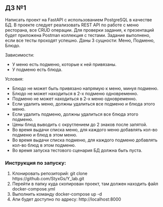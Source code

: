 <h2>ДЗ №1</h2>

<p>Написать проект на FastAPI с использованием PostgreSQL в качестве БД. В проекте следует реализовать REST API по работе с меню ресторана, все CRUD операции. Для проверки задания, к презентаций будет приложена Postman коллекция с тестами. Задание выполнено, если все тесты проходят успешно.
Даны 3 сущности: Меню, Подменю, Блюдо.</p>
<p>Зависимости:</p>
<ul>
<li>У меню есть подменю, которые к ней привязаны.</li>
<li>У подменю есть блюда.</li>
</ul>
<p>Условия:</p>
<ul>
<li>Блюдо не может быть привязано напрямую к меню, минуя подменю.</li>
<li>Блюдо не может находиться в 2-х подменю одновременно.</li>
<li>Подменю не может находиться в 2-х меню одновременно.</li>
<li>Если удалить меню, должны удалиться все подменю и блюда этого меню.</li>
<li>Если удалить подменю, должны удалиться все блюда этого подменю.</li>
<li>Цены блюд выводить с округлением до 2 знаков после запятой.</li>
<li>Во время выдачи списка меню, для каждого меню добавлять кол-во подменю и блюд в этом меню.</li>
<li>Во время выдачи списка подменю, для каждого подменю добавлять кол-во блюд в этом подменю.</li>
<li>Во время запуска тестового сценария БД должна быть пуста.</li>
</ul>

<h3>Инструкция по запуску:</h3>

<ol>
<li>Клонировать репозиторий: git clone https://github.com/StyxGs/Y_lab.git</li>
<li>Перейти в папку куда скопирован проект, там должен находить файл docker-compose.yml</li>
<li>Выполнить команду docker-compose up -d</li>
<li>Апи будет доступно по адресу: http://localhost:8000</li>
</ol>